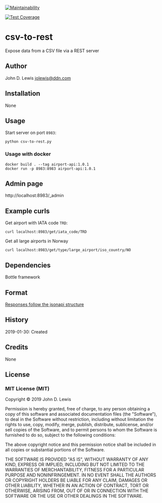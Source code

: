 [![Maintainability](https://api.codeclimate.com/v1/badges/1214557d66fc63353b77/maintainability)](https://codeclimate.com/github/jolewis-ddn/csv-to-rest/maintainability)

[![Test Coverage](https://api.codeclimate.com/v1/badges/1214557d66fc63353b77/test_coverage)](https://codeclimate.com/github/jolewis-ddn/csv-to-rest/test_coverage)

# csv-to-rest

Expose data from a CSV file via a REST server

## Author

John D. Lewis <jolewis@ddn.com>

## Installation

None

## Usage

Start server on port `8983`:
```
python csv-to-rest.py
```

### Usage with docker
```
docker build . --tag airport-api:1.0.1
docker run -p 8983:8983 airport-api:1.0.1
```

## Admin page
http://localhost:8983/_admin

## Example curls
Get airport with IATA code `TRD`:
```
curl localhost:8983/get/iata_code/TRD
```

Get all large airports in Norway
```
curl localhost:8983/get/type/large_airport/iso_country/NO
```


## Dependencies

Bottle framework

## Format

[Responses follow the jsonapi structure](https://jsonapi.org/format/ "JSONAPI home page")

## History

2019-01-30: Created

## Credits

None

## License

### MIT License (MIT) ###

Copyright &copy; 2019 John D. Lewis

Permission is hereby granted, free of charge, to any person obtaining a copy of this software and associated documentation files (the "Software"), to deal in the Software without restriction, including without limitation the rights to use, copy, modify, merge, publish, distribute, sublicense, and/or sell copies of the Software, and to permit persons to whom the Software is furnished to do so, subject to the following conditions:

The above copyright notice and this permission notice shall be included in all copies or substantial portions of the Software.

THE SOFTWARE IS PROVIDED "AS IS", WITHOUT WARRANTY OF ANY KIND, EXPRESS OR IMPLIED, INCLUDING BUT NOT LIMITED TO THE WARRANTIES OF MERCHANTABILITY, FITNESS FOR A PARTICULAR PURPOSE AND NONINFRINGEMENT. IN NO EVENT SHALL THE AUTHORS OR COPYRIGHT HOLDERS BE LIABLE FOR ANY CLAIM, DAMAGES OR OTHER LIABILITY, WHETHER IN AN ACTION OF CONTRACT, TORT OR OTHERWISE, ARISING FROM, OUT OF OR IN CONNECTION WITH THE SOFTWARE OR THE USE OR OTHER DEALINGS IN THE SOFTWARE.
